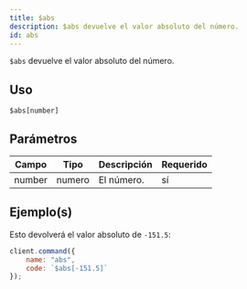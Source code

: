 ```yaml
---
title: $abs
description: $abs devuelve el valor absoluto del número.
id: abs
---
```


`$abs` devuelve el valor absoluto del número.

## Uso

```aoi
$abs[number]
```

## Parámetros

| Campo  | Tipo   | Descripción  | Requerido |
| ------ | ------ | ------------ | --------- |
| number | numero | El número.   |    sí     |

## Ejemplo(s)

Esto devolverá el valor absoluto de `-151.5`:

```js
client.command({
    name: "abs",
    code: `$abs[-151.5]`
});
```
